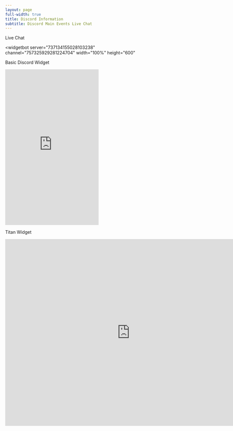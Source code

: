 ```yaml
---
layout: page
full-width: true
title: Discord Information
subtitle: Discord Main Events Live Chat
---
```


Live Chat

<widgetbot
  server="737134155028103238"
  channel="757325929281224704"
  width="100%"
  height="600"
></widgetbot>
<script src="https://cdn.jsdelivr.net/npm/@widgetbot/html-embed"></script>

Basic Discord Widget

<iframe src="https://discord.com/widget?id=737134155028103238&amp;theme=dark" width="300" height="500" allowtransparency="true" frameborder="0" sandbox="allow-popups allow-popups-to-escape-sandbox allow-same-origin allow-scripts"></iframe>

Titan Widget
<iframe src="https://titanembeds.com/embed/737134155028103238?defaultchannel=757325929281224704" height="600" width="800" frameborder="0"></iframe>
